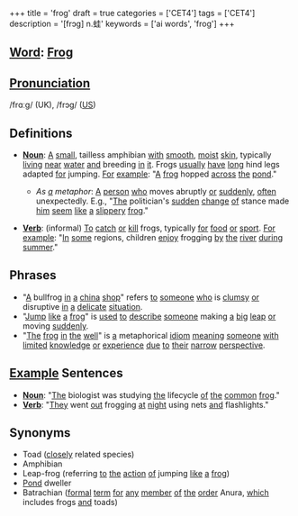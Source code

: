 +++
title = 'frog'
draft = true
categories = ['CET4']
tags = ['CET4']
description = '[frɔg] n.蛙'
keywords = ['ai words', 'frog']
+++

## [Word](/en/post/word/): [Frog](/en/post/frog/)

## [Pronunciation](/en/post/pronunciation/)
/frɑːɡ/ (UK), /frɔɡ/ ([US](/en/post/us/))

## Definitions
- **[Noun](/en/post/noun/)**: [A](/en/post/a/) [small](/en/post/small/), tailless amphibian [with](/en/post/with/) [smooth](/en/post/smooth/), [moist](/en/post/moist/) [skin](/en/post/skin/), typically [living](/en/post/living/) [near](/en/post/near/) [water](/en/post/water/) [and](/en/post/and/) breeding [in](/en/post/in/) [it](/en/post/it/). Frogs [usually](/en/post/usually/) [have](/en/post/have/) [long](/en/post/long/) hind legs adapted [for](/en/post/for/) jumping. [For](/en/post/for/) [example](/en/post/example/): "[A](/en/post/a/) [frog](/en/post/frog/) hopped [across](/en/post/across/) [the](/en/post/the/) [pond](/en/post/pond/)."
  - _As [a](/en/post/a/) metaphor_: [A](/en/post/a/) [person](/en/post/person/) [who](/en/post/who/) moves abruptly [or](/en/post/or/) [suddenly](/en/post/suddenly/), [often](/en/post/often/) unexpectedly. E.g., "[The](/en/post/the/) politician's [sudden](/en/post/sudden/) [change](/en/post/change/) [of](/en/post/of/) stance made [him](/en/post/him/) [seem](/en/post/seem/) [like](/en/post/like/) [a](/en/post/a/) [slippery](/en/post/slippery/) [frog](/en/post/frog/)."
  
- **[Verb](/en/post/verb/)**: (informal) [To](/en/post/to/) [catch](/en/post/catch/) [or](/en/post/or/) [kill](/en/post/kill/) frogs, typically [for](/en/post/for/) [food](/en/post/food/) [or](/en/post/or/) [sport](/en/post/sport/). [For](/en/post/for/) [example](/en/post/example/): "[In](/en/post/in/) [some](/en/post/some/) regions, children [enjoy](/en/post/enjoy/) frogging [by](/en/post/by/) [the](/en/post/the/) [river](/en/post/river/) [during](/en/post/during/) [summer](/en/post/summer/)."

## Phrases
- "[A](/en/post/a/) bullfrog [in](/en/post/in/) [a](/en/post/a/) [china](/en/post/china/) [shop](/en/post/shop/)" refers [to](/en/post/to/) [someone](/en/post/someone/) [who](/en/post/who/) is [clumsy](/en/post/clumsy/) [or](/en/post/or/) disruptive [in](/en/post/in/) [a](/en/post/a/) [delicate](/en/post/delicate/) [situation](/en/post/situation/).
- "[Jump](/en/post/jump/) [like](/en/post/like/) [a](/en/post/a/) [frog](/en/post/frog/)" is [used](/en/post/used/) [to](/en/post/to/) [describe](/en/post/describe/) [someone](/en/post/someone/) making [a](/en/post/a/) [big](/en/post/big/) [leap](/en/post/leap/) [or](/en/post/or/) moving [suddenly](/en/post/suddenly/).
- "[The](/en/post/the/) [frog](/en/post/frog/) [in](/en/post/in/) [the](/en/post/the/) [well](/en/post/well/)" is [a](/en/post/a/) metaphorical [idiom](/en/post/idiom/) [meaning](/en/post/meaning/) [someone](/en/post/someone/) [with](/en/post/with/) [limited](/en/post/limited/) [knowledge](/en/post/knowledge/) [or](/en/post/or/) [experience](/en/post/experience/) [due](/en/post/due/) [to](/en/post/to/) [their](/en/post/their/) [narrow](/en/post/narrow/) [perspective](/en/post/perspective/).

## [Example](/en/post/example/) Sentences
- **[Noun](/en/post/noun/)**: "[The](/en/post/the/) biologist was studying [the](/en/post/the/) lifecycle [of](/en/post/of/) [the](/en/post/the/) [common](/en/post/common/) [frog](/en/post/frog/)."
- **[Verb](/en/post/verb/)**: "[They](/en/post/they/) went [out](/en/post/out/) frogging [at](/en/post/at/) [night](/en/post/night/) using nets [and](/en/post/and/) flashlights."

## Synonyms
- Toad ([closely](/en/post/closely/) related species)
- Amphibian
- Leap-frog (referring [to](/en/post/to/) [the](/en/post/the/) [action](/en/post/action/) [of](/en/post/of/) jumping [like](/en/post/like/) [a](/en/post/a/) [frog](/en/post/frog/))
- [Pond](/en/post/pond/) dweller
- Batrachian ([formal](/en/post/formal/) [term](/en/post/term/) [for](/en/post/for/) [any](/en/post/any/) [member](/en/post/member/) [of](/en/post/of/) [the](/en/post/the/) [order](/en/post/order/) Anura, [which](/en/post/which/) includes frogs [and](/en/post/and/) toads)
